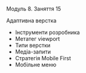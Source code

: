 Модуль 8. Заняття 15

Адаптивна верстка

- Інструменти розробника
- Метатег viewport
- Типи верстки
- Медіа-запити
- Стратегія Mobile First
- Мобільне меню
